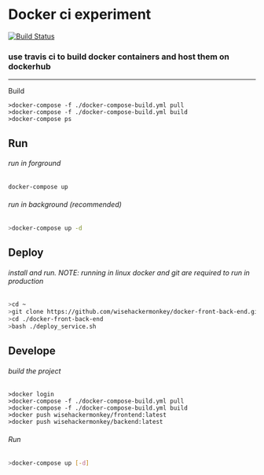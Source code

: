 # Docker ci experiment
[![Build Status](https://travis-ci.com/wisehackermonkey/docker-front-back-end.svg?branch=master)](https://travis-ci.com/wisehackermonkey/docker-front-back-end)

###  use travis ci to build docker containers and host them on dockerhub

-----

Build
```
>docker-compose -f ./docker-compose-build.yml pull
>docker-compose -f ./docker-compose-build.yml build
>docker-compose ps
```
## Run
###### run in forground
```bash
docker-compose up
```
###### run in background (recommended)
```bash
>docker-compose up -d
```
## Deploy
###### install and run. NOTE: running in linux docker and git are required to run in production
```bash
>cd ~
>git clone https://github.com/wisehackermonkey/docker-front-back-end.git
>cd ./docker-front-back-end
>bash ./deploy_service.sh
```
## Develope
###### build the project
```
>docker login
>docker-compose -f ./docker-compose-build.yml pull
>docker-compose -f ./docker-compose-build.yml build
>docker push wisehackermonkey/frontend:latest
>docker push wisehackermonkey/backend:latest
```
###### Run
```bash
>docker-compose up [-d]
```
